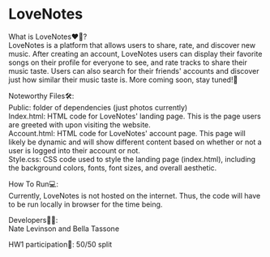 # LoveNotes

What is LoveNotes❤️🎵?\
LoveNotes is a platform that allows users to share, rate, and discover new music. After creating an account, LoveNotes users can display their favorite songs on their profile for everyone to see, and rate tracks to share their music taste. Users can also search for their friends' accounts and discover just how similar their music taste is. More coming soon, stay tuned!🚀

Noteworthy Files🛠️:\
Public: folder of dependencies (just photos currently)\
Index.html: HTML code for LoveNotes' landing page. This is the page users are greeted with upon visiting the website.\
Account.html: HTML code for LoveNotes' account page. This page will likely be dynamic and will show different content based on whether or not a user is logged into their account or not.\
Style.css: CSS code used to style the landing page (index.html), including the background colors, fonts, font sizes, and overall aesthetic.

How To Run💻:\
Currently, LoveNotes is not hosted on the internet. Thus, the code will have to be run locally in browser for the time being.

Developers🧑‍🔬:\
Nate Levinson and Bella Tassone

HW1 participation📝: 50/50 split
